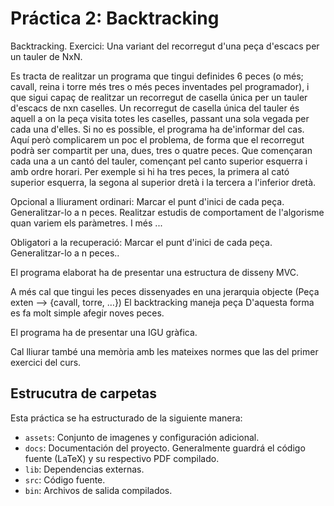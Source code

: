 # Práctica 2: Backtracking

Backtracking. Exercici: Una variant del recorregut d'una peça d'escacs per un tauler de NxN.

Es tracta de realitzar un programa que tingui definides 6 peces (o més; cavall, reina i torre més tres o més peces inventades pel programador), i que sigui capaç de realitzar un recorregut de casella única per un tauler d'escacs de nxn caselles. Un recorregut de casella única del tauler és aquell a on la peça visita totes les caselles, passant una sola vegada per cada una d'elles. Si no es possible, el programa ha de'informar del cas. Aquí però complicarem un poc el problema, de forma que el recorregut podrà ser compartit per una, dues, tres o quatre peces. Que començaran cada una a un cantó del tauler, començant pel canto superior esquerra i amb ordre horari. Per exemple si hi ha tres peces, la primera al cató superior esquerra, la segona al superior dretà i la tercera a l'inferior dretà.

Opcional a lliurament ordinari: Marcar el punt d'inici de cada peça. Generalitzar-lo a n peces. Realitzar estudis de comportament de l'algorisme quan variem els paràmetres. I més ...

Obligatori a la recuperació: Marcar el punt d'inici de cada peça. Generalitzar-lo a n peces..

El programa elaborat ha de presentar una estructura de disseny MVC.

A més cal que tingui les peces dissenyades en una jerarquia objecte
(Peça exten --> {cavall, torre, …})
El backtracking maneja peça
D'aquesta forma es fa molt simple afegir noves peces.

El programa ha de presentar una IGU gràfica.

Cal lliurar també una memòria amb les mateixes normes que las del primer exercici del curs.

## Estrucutra de carpetas

Esta práctica se ha estructurado de la siguiente manera:

- `assets`: Conjunto de imagenes y configuración adicional.
- `docs`: Documentación del proyecto. Generalmente guardrá el código fuente (LaTeX) y su respectivo PDF compilado.
- `lib`: Dependencias externas.
- `src`: Código fuente.
- `bin`: Archivos de salida compilados.
